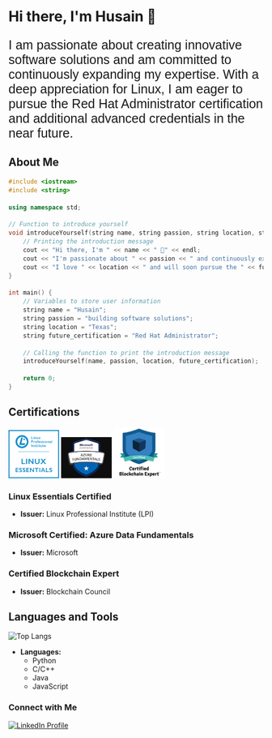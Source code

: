 # Hi there, I'm Husain 👋

<p style="font-size: 25px; font-family: Arial, sans-serif;">
  I am passionate about creating innovative software solutions and am committed to continuously expanding my expertise. With a deep 
  appreciation for Linux, I am eager to pursue the Red Hat Administrator certification and additional advanced credentials in the near 
  future.
</p>

## About Me

```c++
#include <iostream>
#include <string>

using namespace std;

// Function to introduce yourself
void introduceYourself(string name, string passion, string location, string future_certification) {
    // Printing the introduction message
    cout << "Hi there, I'm " << name << " 👋" << endl;
    cout << "I'm passionate about " << passion << " and continuously expanding my knowledge." << endl;
    cout << "I love " << location << " and will soon pursue the " << future_certification << " certification and many more." << endl;
}

int main() {
    // Variables to store user information
    string name = "Husain";
    string passion = "building software solutions";
    string location = "Texas";
    string future_certification = "Red Hat Administrator";

    // Calling the function to print the introduction message
    introduceYourself(name, passion, location, future_certification);

    return 0;
}

```
## Certifications

<div align="left">
  <img src="https://github.com/HusainCode/HusainCode/blob/main/Images/Essentials-Linux_250_0.webp" alt="Linux Essentials Certified" width="100" />
  <img src="https://github.com/HusainCode/HusainCode/blob/main/Images/azuredata.jpg" alt="Microsoft Certified: Azure Data Fundamentals" width="100" />
  <img src="https://github.com/HusainCode/HusainCode/blob/main/Images/blcokchain.png" alt="Certified Blockchain Expert" width="100" />
</div>

### Linux Essentials Certified
- **Issuer:** Linux Professional Institute (LPI)

### Microsoft Certified: Azure Data Fundamentals
- **Issuer:** Microsoft

### Certified Blockchain Expert
- **Issuer:** Blockchain Council

## Languages and Tools

![Top Langs](https://github-readme-stats.vercel.app/api/top-langs/?username=HusainCode&layout=compact&theme=radical)

- **Languages:**
  - Python
  - C/C++
  - Java
  - JavaScript

### Connect with Me

<div align="left">
  <a href="https://www.linkedin.com/in/husain-alshaikhahmed-a6892617b">
    <img src="https://img.shields.io/badge/LinkedIn-blue?style=for-the-badge&logo=linkedin&logoColor=white" alt="LinkedIn Profile" />
  </a>
</div>

